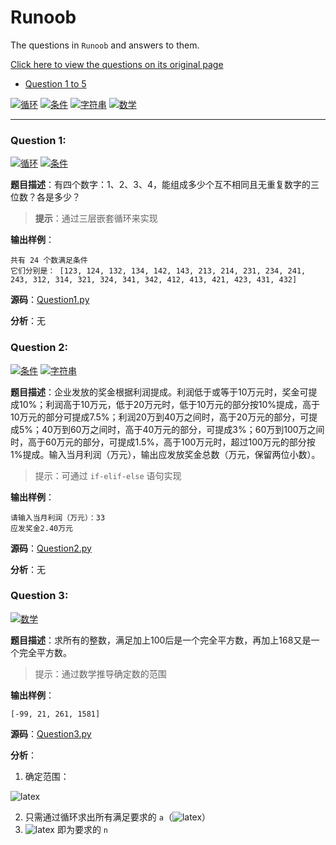 # Runoob
The questions in `Runoob` and answers to them.

[Click here to view the questions on its original page](https://www.runoob.com/python/python-100-examples.html)

+ [Question 1 to 5](#question-1) 

[![`循环`](https://img.shields.io/badge/-%E5%BE%AA%E7%8E%AF-brightgreen)](https://www.runoob.com/python3/python3-loop.html)
[![`条件`](https://img.shields.io/badge/-%E6%9D%A1%E4%BB%B6-yellow)](https://www.runoob.com/python3/python3-conditional-statements.html)
[![`字符串`](https://img.shields.io/badge/-%E5%AD%97%E7%AC%A6%E4%B8%B2-red)](https://www.runoob.com/python3/python3-string.html)
[![`数学`](https://img.shields.io/badge/-%E6%95%B0%E5%AD%A6-blue)](123)

------

### Question 1:

[![`循环`](https://img.shields.io/badge/-%E5%BE%AA%E7%8E%AF-brightgreen)](https://www.runoob.com/python3/python3-loop.html)
[![`条件`](https://img.shields.io/badge/-%E6%9D%A1%E4%BB%B6-yellow)](https://www.runoob.com/python3/python3-conditional-statements.html)

**题目描述**：有四个数字：1、2、3、4，能组成多少个互不相同且无重复数字的三位数？各是多少？

> **提示**：通过三层嵌套循环来实现

**输出样例**：

```
共有 24 个数满足条件
它们分别是： [123, 124, 132, 134, 142, 143, 213, 214, 231, 234, 241, 243, 312, 314, 321, 324, 341, 342, 412, 413, 421, 423, 431, 432]
```

**源码**：[Question1.py](https://github.com/asmld/Python/blob/master/Runoob/Question1.py)

**分析**：无

### Question 2:

[![`条件`](https://img.shields.io/badge/-%E6%9D%A1%E4%BB%B6-yellow)](https://www.runoob.com/python3/python3-conditional-statements.html)
[![`字符串`](https://img.shields.io/badge/-%E5%AD%97%E7%AC%A6%E4%B8%B2-red)](https://www.runoob.com/python3/python3-string.html)

**题目描述**：企业发放的奖金根据利润提成。利润低于或等于10万元时，奖金可提成10%；利润高于10万元，低于20万元时，低于10万元的部分按10%提成，高于10万元的部分可提成7.5%；利润20万到40万之间时，高于20万元的部分，可提成5%；40万到60万之间时，高于40万元的部分，可提成3%；60万到100万之间时，高于60万元的部分，可提成1.5%，高于100万元时，超过100万元的部分按1%提成。输入当月利润（万元），输出应发放奖金总数（万元，保留两位小数）。

> 提示：可通过 `if-elif-else` 语句实现

**输出样例**：

```
请输入当月利润（万元）：33
应发奖金2.40万元
```

**源码**：[Question2.py](https://github.com/asmld/Python/blob/master/Runoob/Question2.py)

**分析**：无

### Question 3:

[![`数学`](https://img.shields.io/badge/-%E6%95%B0%E5%AD%A6-blue)](123)

**题目描述**：求所有的整数，满足加上100后是一个完全平方数，再加上168又是一个完全平方数。

> 提示：通过数学推导确定数的范围

**输出样例**：

```
[-99, 21, 261, 1581]
```

**源码**：[Question3.py](https://github.com/asmld/Python/blob/master/Runoob/Question3.py)

**分析**：

1. 确定范围：

![latex](https://latex.codecogs.com/png.image?\dpi{110}&space;\begin{equation*}\begin{aligned}&n&plus;100=a^2,n&plus;268=b^2\,\Rightarrow\,&space;b^2-a^2=168\\&b>a\,\Rightarrow&space;\,b\geq&space;a&plus;1\\\,\Rightarrow&space;\,&168=b^2-a^2\geq(a&plus;1)^2-a^2=2a&plus;1\\\,\Rightarrow&space;\,&a<84\end{aligned}\end{equation*})

2. 只需通过循环求出所有满足要求的 `a`（![latex](https://latex.codecogs.com/svg.image?\inline&space;\sqrt{a^2&plus;168}\in&space;\mathbb{Z})） 
3. ![latex](https://latex.codecogs.com/svg.image?\inline&space;a^2-100) 即为要求的 `n`

